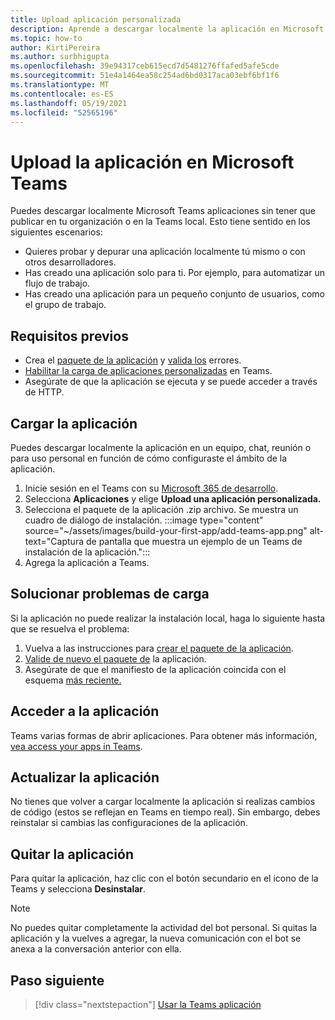 ```yaml
---
title: Upload aplicación personalizada
description: Aprende a descargar localmente la aplicación en Microsoft Teams. La instalación local es común al probar y depurar una aplicación durante el desarrollo.
ms.topic: how-to
author: KirtiPereira
ms.author: surbhigupta
ms.openlocfilehash: 39e94317ceb615ecd7d5481276ffafed5afe5cde
ms.sourcegitcommit: 51e4a1464ea58c254ad6bd0317aca03ebf6bf1f6
ms.translationtype: MT
ms.contentlocale: es-ES
ms.lasthandoff: 05/19/2021
ms.locfileid: "52565196"
---
```

# <a name="upload-your-app-in-microsoft-teams"></a>Upload la aplicación en Microsoft Teams

Puedes descargar localmente Microsoft Teams aplicaciones sin tener que publicar en tu organización o en la Teams local. Esto tiene sentido en los siguientes escenarios:

* Quieres probar y depurar una aplicación localmente tú mismo o con otros desarrolladores.
* Has creado una aplicación solo para ti. Por ejemplo, para automatizar un flujo de trabajo.
* Has creado una aplicación para un pequeño conjunto de usuarios, como el grupo de trabajo.

## <a name="prerequisites"></a>Requisitos previos

* Crea el [paquete de la aplicación](~/concepts/build-and-test/apps-package.md) y [valida los](https://dev.teams.microsoft.com/appvalidation.html) errores.
* [Habilitar la carga de aplicaciones personalizadas](~/concepts/build-and-test/prepare-your-o365-tenant.md#enable-custom-teams-apps-and-turn-on-custom-app-uploading) en Teams.
* Asegúrate de que la aplicación se ejecuta y se puede acceder a través de HTTP.

## <a name="upload-your-app"></a>Cargar la aplicación

Puedes descargar localmente la aplicación en un equipo, chat, reunión o para uso personal en función de cómo configuraste el ámbito de la aplicación.

1. Inicie sesión en el Teams con su [Microsoft 365 de desarrollo](~/build-your-first-app/build-and-run.md#prerequisites).
1. Selecciona **Aplicaciones** y elige **Upload una aplicación personalizada.**
1. Selecciona el paquete de la aplicación .zip archivo. Se muestra un cuadro de diálogo de instalación.
:::image type="content" source="~/assets/images/build-your-first-app/add-teams-app.png" alt-text="Captura de pantalla que muestra un ejemplo de un Teams de instalación de la aplicación.":::
1. Agrega la aplicación a Teams.

## <a name="troubleshoot-upload-issues"></a>Solucionar problemas de carga

Si la aplicación no puede realizar la instalación local, haga lo siguiente hasta que se resuelva el problema:

1. Vuelva a las instrucciones para [crear el paquete de la aplicación](../../concepts/build-and-test/apps-package.md).
1. [Valide de nuevo el paquete de](https://dev.teams.microsoft.com/appvalidation.html) la aplicación.
1. Asegúrate de que el manifiesto de la aplicación coincida con el esquema [más reciente.](../../resources/schema/manifest-schema.md)

## <a name="access-your-app"></a>Acceder a la aplicación

Teams varias formas de abrir aplicaciones. Para obtener más información, [vea access your apps in Teams](https://support.microsoft.com/office/access-your-apps-in-teams-0758cb09-9e85-40e7-a974-51df7734646a).

## <a name="update-your-app"></a>Actualizar la aplicación

No tienes que volver a cargar localmente la aplicación si realizas cambios de código (estos se reflejan en Teams en tiempo real). Sin embargo, debes reinstalar si cambias las configuraciones de la aplicación.

## <a name="remove-your-app"></a>Quitar la aplicación

Para quitar la aplicación, haz clic con el botón secundario en el icono de la Teams y selecciona **Desinstalar**.

> [!NOTE]
> No puedes quitar completamente la actividad del bot personal. Si quitas la aplicación y la vuelves a agregar, la nueva comunicación con el bot se anexa a la conversación anterior con ella.

## <a name="next-step"></a>Paso siguiente

> [!div class="nextstepaction"]
> [Usar la Teams aplicación](https://support.microsoft.com/office/apps-and-services-cc1fba57-9900-4634-8306-2360a40c665b?ui=en-us&rs=en-us&ad=us)
